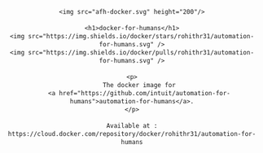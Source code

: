 <div align="center">

    <img src="afh-docker.svg" height="200"/>

    <h1>docker-for-humans</h1>
    <img src="https://img.shields.io/docker/stars/rohithr31/automation-for-humans.svg" />
    <img src="https://img.shields.io/docker/pulls/rohithr31/automation-for-humans.svg" />

    <p>
        The docker image for
        <a href="https://github.com/intuit/automation-for-humans">automation-for-humans</a>.
    </p>

    Available at : https://cloud.docker.com/repository/docker/rohithr31/automation-for-humans

</div>
